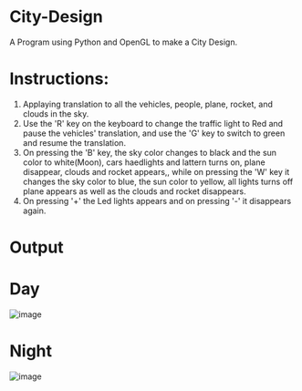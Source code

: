# City-Design
A Program using Python and OpenGL to make a City Design.

# Instructions:
1. Applaying translation to all the vehicles, people, plane, rocket, and clouds in the sky.
2. Use the 'R' key on the keyboard to change the traffic light to Red and pause the vehicles' translation, and use the 'G' key to switch to green and resume the translation.
3. On pressing the 'B' key, the sky color changes to black and the sun color to white(Moon), cars haedlights and lattern turns on, plane disappear, clouds and rocket appears,, while on pressing the 'W' key it changes the sky color to blue, the sun color to yellow, all lights turns off plane appears as well as the clouds and rocket disappears.
4. On pressing '+' the Led lights appears and on pressing '-' it disappears again.

# Output
# Day
![image](https://github.com/3bdallaaa/City-Design/assets/118936824/2afdd72b-be82-4033-ac3b-092b93084aae)

# Night
![image](https://github.com/3bdallaaa/City-Design/assets/118936824/f18d777f-f3b1-42d3-b83a-57ee9f8b3d92)
